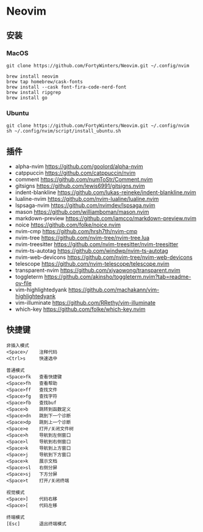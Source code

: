 # Neovim

## 安装

### MacOS

```
git clone https://github.com/FortyWinters/Neovim.git ~/.config/nvim

brew install neovim
brew tap homebrew/cask-fonts
brew install --cask font-fira-code-nerd-font
brew install ripgrep
brew install go
```

### Ubuntu

```
git clone https://github.com/FortyWinters/Neovim.git ~/.config/nvim
sh ~/.config/nvim/script/install_ubuntu.sh
```

## 插件
- alpha-nvim https://github.com/goolord/alpha-nvim
- catppuccin https://github.com/catppuccin/nvim
- comment https://github.com/numToStr/Comment.nvim
- gitsigns https://github.com/lewis6991/gitsigns.nvim
- indent-blankline https://github.com/lukas-reineke/indent-blankline.nvim
- lualine-nvim https://github.com/nvim-lualine/lualine.nvim
- lspsaga-nvim https://github.com/nvimdev/lspsaga.nvim
- mason https://github.com/williamboman/mason.nvim
- markdown-preview https://github.com/iamcco/markdown-preview.nvim
- noice https://github.com/folke/noice.nvim
- nvim-cmp https://github.com/hrsh7th/nvim-cmp
- nvim-tree https://github.com/nvim-tree/nvim-tree.lua
- nvim-treesitter https://github.com/nvim-treesitter/nvim-treesitter
- nvim-ts-autotag https://github.com/windwp/nvim-ts-autotag
- nvim-web-devicons https://github.com/nvim-tree/nvim-web-devicons
- telescope https://github.com/nvim-telescope/telescope.nvim
- transparent-nvim https://github.com/xiyaowong/transparent.nvim
- toggleterm https://github.com/akinsho/toggleterm.nvim?tab=readme-ov-file
- vim-highlightedyank https://github.com/machakann/vim-highlightedyank
- vim-illuminate https://github.com/RRethy/vim-illuminate
- which-key https://github.com/folke/which-key.nvim

## 快捷键

```
非插入模式
<Space>/    注释代码
<Ctrl>s     快速选中

普通模式
<Space>fk   查看快捷键
<Space>fh   查看帮助
<Space>ff   查找文件
<Space>fg   查找字符
<Space>fb   查找buf
<Space>b    跳转到函数定义
<Space>dn   跳到下一个诊断
<Space>dp   跳到上一个诊断
<Space>e    打开/关闭文件树
<Space>h    导航到左侧窗口
<Space>l    导航到右侧窗口
<Space>k    导航到上方窗口
<Space>j    导航到下方窗口
<Space>k    展示文档
<Space>sl   右侧分屏
<Space>sj   下方分屏
<Space>t    打开/关闭终端

视觉模式
<Space>]    代码右移
<Space>[    代码左移

终端模式
[Esc]       退出终端模式
```
